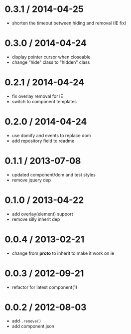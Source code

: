 
0.3.1 / 2014-04-25
==================

 * shorten the timeout between hiding and removal (IE fix)

0.3.0 / 2014-04-24
==================

 * display pointer cursor when closeable
 * change "hide" class to "hidden" class

0.2.1 / 2014-04-24
==================

 * fix overlay removal for IE
 * switch to component templates

0.2.0 / 2014-04-24
==================

 * use domify and events to replace dom
 * add repository field to readme

0.1.1 / 2013-07-08 
==================

 * updated component/dom and test styles
 * remove jquery dep

0.1.0 / 2013-04-22 
==================

  * add overlay(element) support
  * remove silly inherit dep

0.0.4 / 2013-02-21 
==================

  * change from __proto__ to inherit to make it work on ie

0.0.3 / 2012-09-21 
==================

  * refactor for latest component(1)

0.0.2 / 2012-08-03 
==================

  * add `.remove()`
  * add component.json
